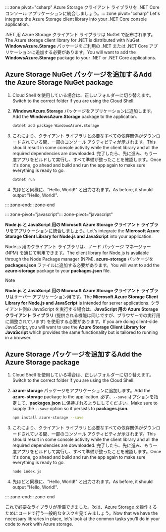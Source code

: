 <span data-ttu-id="2aba8-101">::: zone pivot="csharp" Azure Storage クライアント ライブラリを .NET Core コンソール アプリケーションに統合しましょう。</span><span class="sxs-lookup"><span data-stu-id="2aba8-101">::: zone pivot="csharp" Let's integrate the Azure Storage client library into your .NET Core console application.</span></span>

<span data-ttu-id="2aba8-102">.NET 用 Azure Storage クライアント ライブラリは NuGet で配布されます。</span><span class="sxs-lookup"><span data-stu-id="2aba8-102">The Azure storage client library for .NET is distributed with NuGet.</span></span> <span data-ttu-id="2aba8-103">**WindowsAzure.Storage** パッケージをご利用の .NET または .NET Core アプリケーションに追加する必要があります。</span><span class="sxs-lookup"><span data-stu-id="2aba8-103">You will want to add the **WindowsAzure.Storage** package to your .NET or .NET Core applications.</span></span>

## <a name="add-the-azure-storage-nuget-package"></a><span data-ttu-id="2aba8-104">Azure Storage NuGet パッケージを追加する</span><span class="sxs-lookup"><span data-stu-id="2aba8-104">Add the Azure Storage NuGet package</span></span>

1. <span data-ttu-id="2aba8-105">Cloud Shell を使用している場合は、正しいフォルダーに切り替えます。</span><span class="sxs-lookup"><span data-stu-id="2aba8-105">Switch to the correct folder if you are using the Cloud Shell.</span></span>

1. <span data-ttu-id="2aba8-106">**WindowsAzure.Storage** パッケージをアプリケーションに追加します。</span><span class="sxs-lookup"><span data-stu-id="2aba8-106">Add the **WindowsAzure.Storage** package to the application.</span></span>

    ```bash
    dotnet add package WindowsAzure.Storage
    ```

1. <span data-ttu-id="2aba8-107">これにより、クライアント ライブラリと必要なすべての依存関係がダウンロードされている間、一部のコンソール アクティビティが示されます。</span><span class="sxs-lookup"><span data-stu-id="2aba8-107">This should result in some console activity while the client library and all the required dependencies are downloaded.</span></span> <span data-ttu-id="2aba8-108">完了したら、先に進み、もう一度アプリをビルドして実行し、すべて準備が整ったことを確認します。</span><span class="sxs-lookup"><span data-stu-id="2aba8-108">Once it's done, go ahead and build and run the app again to make sure everything is ready to go.</span></span>

    ```bash
    dotnet run
    ```

1. <span data-ttu-id="2aba8-109">先ほどと同様に、"Hello, World!" と出力されます。</span><span class="sxs-lookup"><span data-stu-id="2aba8-109">As before, it should output "Hello, World!".</span></span>

<span data-ttu-id="2aba8-110">::: zone-end</span><span class="sxs-lookup"><span data-stu-id="2aba8-110">::: zone-end</span></span>

<span data-ttu-id="2aba8-111">::: zone-pivot="javascript"</span><span class="sxs-lookup"><span data-stu-id="2aba8-111">::: zone-pivot="javascript"</span></span>

<span data-ttu-id="2aba8-112">**Node.js と JavaScript 用の Microsoft Azure Storage クライアント ライブラリ**をアプリケーションに統合しましょう。</span><span class="sxs-lookup"><span data-stu-id="2aba8-112">Let's integrate the **Microsoft Azure Storage Client Library for Node.js and JavaScript** into your application.</span></span>

<span data-ttu-id="2aba8-113">Node.js 用のクライアント ライブラリは、ノード パッケージ マネージャー (NPM) を通じて利用できます。</span><span class="sxs-lookup"><span data-stu-id="2aba8-113">The client library for Node.js is available through the Node Package manager (NPM).</span></span> <span data-ttu-id="2aba8-114">**azure-storage** パッケージを **packages.json** ファイルに追加する必要があります。</span><span class="sxs-lookup"><span data-stu-id="2aba8-114">You will want to add the **azure-storage** package to your **packages.json** file.</span></span>

> [!NOTE]
> <span data-ttu-id="2aba8-115">**Node.js と JavaScript 用の Microsoft Azure Storage クライアント ライブラリ**はサーバー アプリケーション用です。</span><span class="sxs-lookup"><span data-stu-id="2aba8-115">The **Microsoft Azure Storage Client Library for Node.js and JavaScript** is intended for server applications.</span></span> <span data-ttu-id="2aba8-116">クライアント側の JavaScript を実行する場合は、**JavaScript 用の Azure Storage クライアント ライブラリ** (提供される機能は同じですが、ブラウザーでの実行用に調整されています) を使用する必要があります。</span><span class="sxs-lookup"><span data-stu-id="2aba8-116">If you are doing client-side JavaScript, you will want to use the **Azure Storage Client Library for JavaScript** which provides the same functionality but is tailored to running in a browser.</span></span>

## <a name="add-the-azure-storage-package"></a><span data-ttu-id="2aba8-117">Azure Storage パッケージを追加する</span><span class="sxs-lookup"><span data-stu-id="2aba8-117">Add the Azure Storage package</span></span>

1. <span data-ttu-id="2aba8-118">Cloud Shell を使用している場合は、正しいフォルダーに切り替えます。</span><span class="sxs-lookup"><span data-stu-id="2aba8-118">Switch to the correct folder if you are using the Cloud Shell.</span></span>

1. <span data-ttu-id="2aba8-119">**azure-storage** パッケージをアプリケーションに追加します。</span><span class="sxs-lookup"><span data-stu-id="2aba8-119">Add the **azure-storage** package to the application.</span></span> <span data-ttu-id="2aba8-120">必ず、`--save` オプションを指定して、**packages.json** に保持されるようにしてください。</span><span class="sxs-lookup"><span data-stu-id="2aba8-120">Make sure to supply the `--save` option so it persists to **packages.json**.</span></span>

    ```bash
    npm install azure-storage --save
    ```

1. <span data-ttu-id="2aba8-121">これにより、クライアント ライブラリと必要なすべての依存関係がダウンロードされている間、一部のコンソール アクティビティが示されます。</span><span class="sxs-lookup"><span data-stu-id="2aba8-121">This should result in some console activity while the client library and all the required dependencies are downloaded.</span></span> <span data-ttu-id="2aba8-122">完了したら、先に進み、もう一度アプリをビルドして実行し、すべて準備が整ったことを確認します。</span><span class="sxs-lookup"><span data-stu-id="2aba8-122">Once it's done, go ahead and build and run the app again to make sure everything is ready to go.</span></span>

    ```bash
    node index.js
    ```

1. <span data-ttu-id="2aba8-123">先ほどと同様に、"Hello, World!" と出力されます。</span><span class="sxs-lookup"><span data-stu-id="2aba8-123">As before, it should output "Hello, World!".</span></span>

<span data-ttu-id="2aba8-124">::: zone-end</span><span class="sxs-lookup"><span data-stu-id="2aba8-124">::: zone-end</span></span>

<span data-ttu-id="2aba8-125">これで必要なライブラリが準備できました。次は、Azure Storage を操作するためにコードで行う一般的なタスクを見てみましょう。</span><span class="sxs-lookup"><span data-stu-id="2aba8-125">Now that we have the necessary libraries in place, let's look at the common tasks you'll do in your code to work with Azure storage.</span></span>
